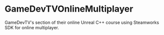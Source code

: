 # GameDevTVOnlineMultiplayer
GameDevTV's section of their online Unreal C++ course using Steamworks SDK for online multiplayer.

